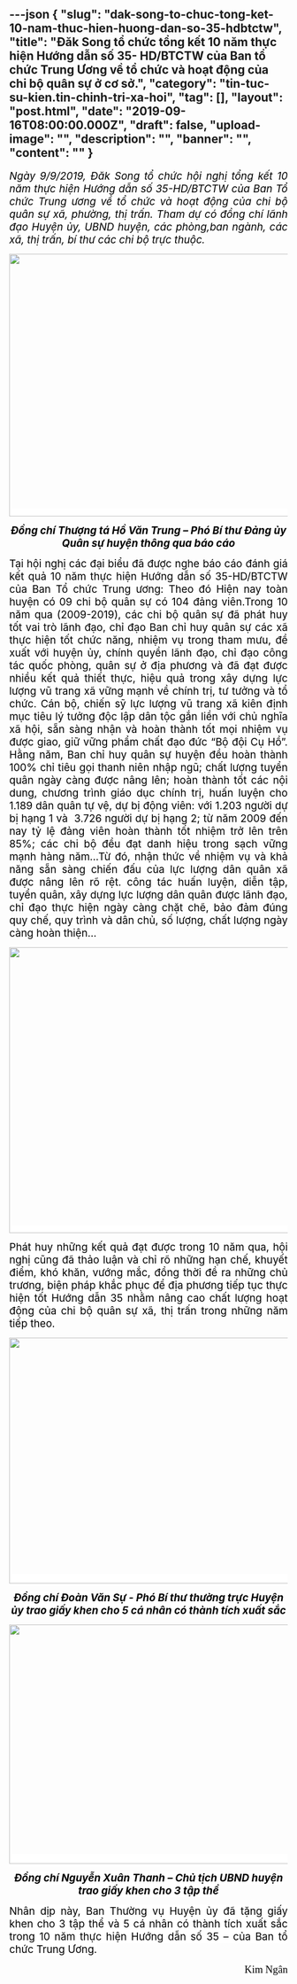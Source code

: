 ---json
{
    "slug": "dak-song-to-chuc-tong-ket-10-nam-thuc-hien-huong-dan-so-35-hdbtctw",
    "title": "Đăk Song tổ chức tổng kết 10 năm thực hiện Hướng dẫn số 35- HD/BTCTW của Ban tổ chức Trung Ương về tổ chức và hoạt động của chi bộ quân sự ở cơ sở.",
    "category": "tin-tuc-su-kien.tin-chinh-tri-xa-hoi",
    "tag": [],
    "layout": "post.html",
    "date": "2019-09-16T08:00:00.000Z",
    "draft": false,
    "upload-image": "",
    "description": "",
    "banner": "",
    "__content__": ""
}
---
<p style="text-align:justify"><span style="background-color:white"><em><span style="font-size:14.0pt"><span style="color:black">Ng&agrave;y 9/9/2019, Đăk Song tổ chức hội nghị tổng kết 10 năm thực hiện Hướng dẫn số 35-HD/BTCTW của Ban Tổ chức Trung ương về tổ chức v&agrave; hoạt động của chi bộ qu&acirc;n sự x&atilde;, phường, thị trấn. Tham dự c&oacute; đồng ch&iacute; l&atilde;nh đạo Huyện ủy, UBND huyện, c&aacute;c ph&ograve;ng,ban ng&agrave;nh, c&aacute;c x&atilde;, thị trấn, b&iacute; thư c&aacute;c chi bộ trực thuộc.</span></span></em></span></p>

<p style="text-align:justify"><span style="background-color:white"><em><span style="font-size:7.0pt"><span style="font-family:&quot;Arial&quot;,&quot;sans-serif&quot;"><span style="color:black"><img src="file:///C:\Users\PHANTR~1\AppData\Local\Temp\msohtmlclip1\01\clip_image002.jpg" style="height:474px; width:911px" /></span></span></span></em></span></p>

<p style="text-align:center"><span style="background-color:white"><strong><em><span style="font-size:14.0pt"><span style="color:black">Đồng ch&iacute; Thượng t&aacute; Hồ Văn Trung &ndash; Ph&oacute; B&iacute; thư Đảng ủy Qu&acirc;n sự huyện th&ocirc;ng qua b&aacute;o c&aacute;o</span></span></em></strong></span></p>

<p style="text-align:justify"><span style="background-color:white"><span style="font-size:14.0pt"><span style="color:black">Tại hội nghị c&aacute;c đại biểu đ&atilde; được nghe b&aacute;o c&aacute;o đ&aacute;nh gi&aacute; kết quả 10 năm thực hiện Hướng dẫn số 35-HD/BTCTW của Ban Tổ chức Trung ương: Theo đ&oacute; Hiện nay to&agrave;n huyện c&oacute; 09 chi bộ qu&acirc;n sự c&oacute; 104 đảng vi&ecirc;n.Trong 10 năm qua (2009-2019), c&aacute;c chi bộ qu&acirc;n sự đ&atilde; ph&aacute;t huy tốt vai tr&ograve; l&atilde;nh đạo, chỉ đạo Ban chỉ huy qu&acirc;n sự c&aacute;c x&atilde; thực hiện tốt chức năng, nhiệm vụ trong tham mưu, đề xuất với huyện ủy, ch&iacute;nh quyền l&atilde;nh đạo, chỉ đạo c&ocirc;ng t&aacute;c quốc ph&ograve;ng, qu&acirc;n sự ở địa phương v&agrave; đ&atilde; đạt được nhiều kết quả thiết thực, hiệu quả trong x&acirc;y dựng lực lượng vũ trang x&atilde; vững mạnh về ch&iacute;nh trị, tư tưởng v&agrave; tổ chức. C&aacute;n bộ, chiến sỹ lực lượng vũ trang x&atilde; ki&ecirc;n định mục ti&ecirc;u l&yacute; tưởng độc lập d&acirc;n tộc gắn liền với chủ nghĩa x&atilde; hội, sẵn s&agrave;ng nhận v&agrave; ho&agrave;n th&agrave;nh tốt mọi nhiệm vụ được giao, giữ vững phẩm chất đạo đức &ldquo;Bộ đội Cụ Hồ&rdquo;. H<span style="background-color:white">ằng năm, Ban chỉ huy qu&acirc;n sự huyện đều ho&agrave;n th&agrave;nh 100% chỉ ti&ecirc;u gọi thanh ni&ecirc;n nhập ngũ; chất lượng tuyển qu&acirc;n ng&agrave;y c&agrave;ng được n&acirc;ng l&ecirc;n; ho&agrave;n th&agrave;nh tốt c&aacute;c nội dung, chương tr&igrave;nh gi&aacute;o dục ch&iacute;nh trị, huấn luyện cho 1.189 d&acirc;n qu&acirc;n tự vệ, dự bị động vi&ecirc;n: với 1.203 người dự bị hạng 1 v&agrave;&nbsp; 3.726 người dự bị hạng 2; </span>từ năm 2009 đến nay tỷ lệ đảng vi&ecirc;n ho&agrave;n th&agrave;nh tốt nhiệm trở l&ecirc;n tr&ecirc;n 85%; c&aacute;c chi bộ đều đạt danh hiệu trong sạch vững mạnh h&agrave;ng năm<span style="background-color:white">&hellip;Từ đ&oacute;, nhận thức về nhiệm vụ v&agrave; khả năng sẵn s&agrave;ng chiến đấu của lực lượng d&acirc;n qu&acirc;n x&atilde; được n&acirc;ng l&ecirc;n r&otilde; rệt.</span> c&ocirc;ng t&aacute;c huấn luyện, diễn tập, tuyển qu&acirc;n, x&acirc;y dựng lực lượng d&acirc;n qu&acirc;n được l&atilde;nh đạo, chỉ đạo thực hiện ng&agrave;y c&agrave;ng chặt chẽ, bảo đảm đ&uacute;ng quy chế, quy tr&igrave;nh v&agrave; d&acirc;n chủ, số lượng, chất lượng ng&agrave;y c&agrave;ng ho&agrave;n thiện&hellip;</span></span></span></p>

<p style="text-align:justify"><span style="background-color:white"><em><span style="font-size:7.0pt"><span style="font-family:&quot;Arial&quot;,&quot;sans-serif&quot;"><span style="color:black"><img src="file:///C:\Users\PHANTR~1\AppData\Local\Temp\msohtmlclip1\01\clip_image004.jpg" style="height:516px; width:864px" /></span></span></span></em></span></p>

<p style="text-align:justify"><span style="background-color:white"><span style="font-size:14.0pt"><span style="color:black">Ph&aacute;t huy những kết quả đạt được trong 10 năm qua, <span style="background-color:white">hội nghị cũng đ&atilde; thảo luận v&agrave; chỉ r&otilde; những hạn chế, khuyết điểm, kh&oacute; khăn, vướng mắc, đồng thời đề ra những chủ trương, biện ph&aacute;p khắc phục để địa phương tiếp tục thực hiện tốt Hướng dẫn 35 nhằm n&acirc;ng cao chất lượng hoạt động của chi bộ qu&acirc;n sự x&atilde;, thị trấn trong những năm tiếp theo. </span></span></span></span></p>

<p style="text-align:justify"><span style="background-color:white"><span style="font-size:14.0pt"><span style="background-color:white"><span style="color:black"><img src="file:///C:\Users\PHANTR~1\AppData\Local\Temp\msohtmlclip1\01\clip_image006.jpg" style="height:444px; width:923px" /></span></span></span></span></p>

<p style="text-align:center"><span style="background-color:white"><strong><em><span style="font-size:14.0pt"><span style="background-color:white"><span style="color:black">Đồng ch&iacute; Đo&agrave;n Văn Sự - Ph&oacute; B&iacute; thư thường trực Huyện ủy trao giấy khen cho 5 c&aacute; nh&acirc;n c&oacute; th&agrave;nh t&iacute;ch xuất sắc</span></span></span></em></strong></span></p>

<p style="text-align:center"><span style="background-color:white"><strong><em><span style="font-size:14.0pt"><span style="background-color:white"><span style="color:black"><img src="file:///C:\Users\PHANTR~1\AppData\Local\Temp\msohtmlclip1\01\clip_image008.jpg" style="height:432px; width:913px" /></span></span></span></em></strong></span></p>

<p style="text-align:center"><span style="background-color:white"><strong><em><span style="font-size:14.0pt"><span style="background-color:white"><span style="color:black">Đồng ch&iacute; Nguyễn Xu&acirc;n Thanh &ndash; Chủ tịch UBND huyện trao giấy khen cho 3 tập thể </span></span></span></em></strong></span></p>

<p style="text-align:justify"><span style="background-color:white"><span style="font-size:14.0pt"><span style="background-color:white"><span style="color:black">Nh&acirc;n dịp n&agrave;y, Ban Thường vụ Huyện ủy đ&atilde; tặng giấy khen cho 3 tập thể v&agrave; 5 c&aacute; nh&acirc;n c&oacute; th&agrave;nh t&iacute;ch xuất sắc trong 10 năm thực hiện Hướng dẫn số 35 &ndash; của Ban tổ chức Trung Ương.</span></span></span></span></p>

<p style="text-align:right"><span style="font-size:14.0pt"><span style="background-color:white"><span style="font-family:&quot;Times New Roman&quot;,&quot;serif&quot;"><span style="color:black">Kim Ng&acirc;n</span></span></span></span></p>
